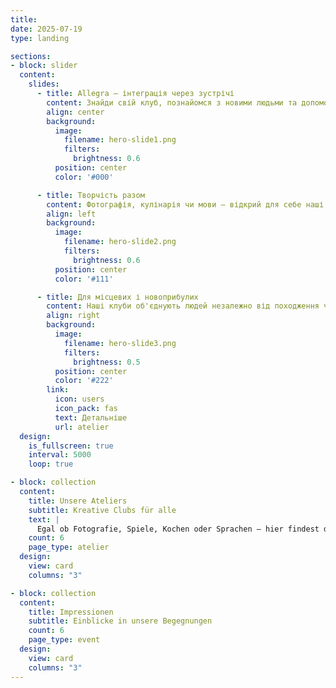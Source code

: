 ```yaml
---
title:
date: 2025-07-19
type: landing

sections:
- block: slider
  content:
    slides:
      - title: Allegra — інтеграція через зустрічі
        content: Знайди свій клуб, познайомся з новими людьми та допоможи формувати Швейцарію майбутнього.
        align: center
        background:
          image:
            filename: hero-slide1.png
            filters:
              brightness: 0.6
          position: center
          color: '#000'

      - title: Творчість разом
        content: Фотографія, кулінарія чи мови — відкрий для себе наші різноманітні клуби.
        align: left
        background:
          image:
            filename: hero-slide2.png
            filters:
              brightness: 0.6
          position: center
          color: '#111'

      - title: Для місцевих і новоприбулих
        content: Наші клуби об'єднують людей незалежно від походження чи мови.
        align: right
        background:
          image:
            filename: hero-slide3.png
            filters:
              brightness: 0.5
          position: center
          color: '#222'
        link:
          icon: users
          icon_pack: fas
          text: Детальніше
          url: atelier
  design:
    is_fullscreen: true
    interval: 5000
    loop: true

- block: collection
  content:
    title: Unsere Ateliers
    subtitle: Kreative Clubs für alle
    text: |
      Egal ob Fotografie, Spiele, Kochen oder Sprachen – hier findest du deinen Platz.
    count: 6
    page_type: atelier
  design:
    view: card
    columns: "3"

- block: collection
  content:
    title: Impressionen
    subtitle: Einblicke in unsere Begegnungen
    count: 6
    page_type: event
  design:
    view: card
    columns: "3"
---
```


